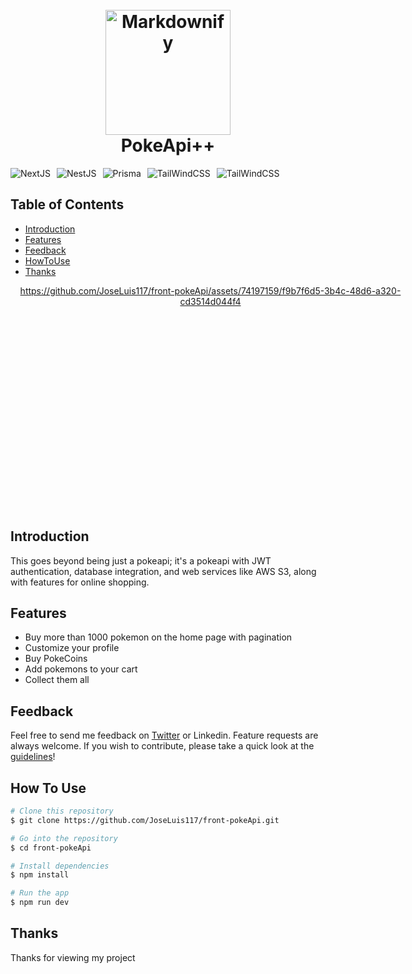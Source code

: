 
<h1 align="center">
  <br>
  <img src="https://w0.peakpx.com/wallpaper/109/343/HD-wallpaper-pokemon-pikachu-cartoons-pikachu-pokemon.jpg" alt="Markdownify" width="200">
  <br>
    PokeApi++
  <br>
</h1>

<div align="center" style="display:flex; flex-wrap: wrap; gap: 10px; width:100%">
  
  <img src="https://img.shields.io/badge/next.js-000000?style=for-the-badge&logo=nextdotjs&logoColor=white" alt="NextJS">
  
  <img src="https://img.shields.io/badge/-NestJs-ea2845?style=flat-square&logo=nestjs&logoColor=white" alt="NestJS">

  <img src="https://img.shields.io/badge/Prisma-134A68?style=plastic&logo=PRISMA&logoColor=white" alt="Prisma">

   <img src="https://img.shields.io/badge/tailwindcss-0F172A?&logo=tailwindcss" alt="TailWindCSS">
    
   <img src="https://img.shields.io/badge/-typescript-black?logo=typescript" alt="TailWindCSS">

</div>

## Table of Contents

<div align="start">

- [Introduction](#introduction)
- [Features](#features)
- [Feedback](#feedback)
- [HowToUse](#howtouse)
- [Thanks](#thanks)

</div>


<div align="center" style="width:640px; height:360px" width="640" height="360">
  
  https://github.com/JoseLuis117/front-pokeApi/assets/74197159/f9b7f6d5-3b4c-48d6-a320-cd3514d044f4
  
</div>


## Introduction

This goes beyond being just a pokeapi; it's a pokeapi with JWT authentication, database integration, and web services like AWS S3, along with features for online shopping.

## Features

* Buy more than 1000 pokemon on the home page with pagination
* Customize your profile
* Buy PokeCoins
* Add pokemons to your cart
* Collect them all

## Feedback

Feel free to send me feedback on [Twitter](https://twitter.com/Luis24122797) or Linkedin. Feature requests are always welcome. If you wish to contribute, please take a quick look at the [guidelines](./CONTRIBUTING.md)!

## How To Use

```bash
# Clone this repository
$ git clone https://github.com/JoseLuis117/front-pokeApi.git

# Go into the repository
$ cd front-pokeApi

# Install dependencies
$ npm install

# Run the app
$ npm run dev
```

## Thanks

Thanks for viewing my project

